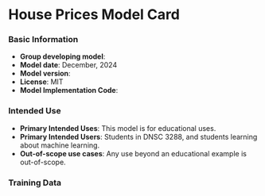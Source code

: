 # House Prices Model Card

### Basic Information

* **Group developing model**: 
* **Model date**: December, 2024
* **Model version**:
* **License**: MIT
* **Model Implementation Code**:

### Intended Use
* **Primary Intended Uses**: This model is for educational uses.
* **Primary Intended Users**: Students in DNSC 3288, and students learning about machine learning.
* **Out-of-scope use cases**: Any use beyond an educational example is out-of-scope.

### Training Data

